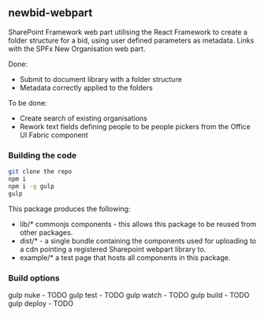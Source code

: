 ## newbid-webpart

SharePoint Framework web part utilising the React Framework to create a folder structure for a bid, using user defined parameters as metadata. Links with the SPFx New Organisation web part.

Done:

* Submit to document library with a folder structure
* Metadata correctly applied to the folders

To be done:

* Create search of existing organisations
* Rework text fields defining people to be people pickers from the Office UI Fabric component

### Building the code

```bash
git clone the repo
npm i
npm i -g gulp
gulp
```

This package produces the following:

* lib/* commonjs components - this allows this package to be reused from other packages.
* dist/* - a single bundle containing the components used for uploading to a cdn pointing a registered Sharepoint webpart library to.
* example/* a test page that hosts all components in this package.

### Build options

gulp nuke - TODO
gulp test - TODO
gulp watch - TODO
gulp build - TODO
gulp deploy - TODO
